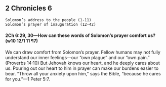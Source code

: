 ## 2 Chronicles 6

```
Solomon’s address to the people (1-11)
Solomon’s prayer of inauguration (12-42)
```

#### 2Ch 6:29, 30​—How can these words of Solomon’s prayer comfort us? (w10 12/1 11 ¶7)

We can draw comfort from Solomon’s prayer. Fellow humans may not fully understand our inner feelings​—our “own plague” and our “own pain.” (Proverbs 14:10) But Jehovah knows our heart, and he deeply cares about us. Pouring out our heart to him in prayer can make our burdens easier to bear. “Throw all your anxiety upon him,” says the Bible, “because he cares for you.”​—1 Peter 5:7.
